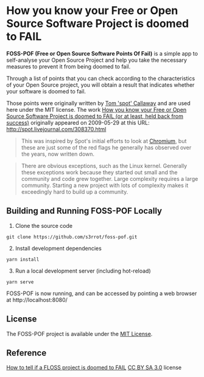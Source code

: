 # How you know your Free or Open Source Software Project is doomed to FAIL

**FOSS-POF (Free or Open Source Software Points Of Fail)** is a simple app to self-analyse your Open Source Project and help you take the necessary measures to prevent it from being doomed to fail.

Through a list of points that you can check according to the characteristics of your Open Source project, you will obtain a result that indicates whether your software is doomed to fail.

Those points were originally written by [Tom 'spot' Callaway](http://fedoraproject.org/wiki/User:Spot) and are used here under the MIT license. The work [How you know your Free or Open Source Software Project is doomed to FAIL (or at least, held back from success)](http://spot.livejournal.com/308370.html) originally appeared on 2009-05-29 at this URL: http://spot.livejournal.com/308370.html

> This was inspired by Spot's initial efforts to look at [Chromium](http://code.google.com/chromium/), but these are just some of the red flags he generally has observed over the years, now written down.

> There are obvious exceptions, such as the Linux kernel.
Generally these exceptions work because they started out small and the community and code grew together. Large complexity requires a large community. Starting a new project with lots of complexity makes it exceedingly hard to build up a community.

## Building and Running FOSS-POF Locally

1. Clone the source code

```
git clone https://github.com/s3rrot/foss-pof.git
```

2. Install development dependencies

```
yarn install
```

3. Run a local development server (including hot-reload)

```
yarn serve
```

FOSS-POF is now running, and can be accessed by pointing a web browser at http://localhost:8080/

## License

The FOSS-POF project is available under the [MIT License](https://opensource.org/licenses/MIT).

## Reference
[How to tell if a FLOSS project is doomed to FAIL](https://www.theopensourceway.org/wiki/How_to_tell_if_a_FLOSS_project_is_doomed_to_FAIL#Source_Control) [CC BY SA 3.0](http://creativecommons.org/licenses/by-sa/3.0/) license